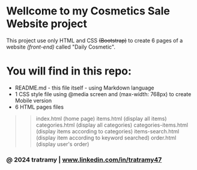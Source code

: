 # Wellcome to my Cosmetics Sale Website project

This project use only HTML and CSS ~~(Bootstrap)~~ to create 6 pages of a website *(front-end)* called "Daily Cosmetic".

# You will find in this repo:

* README.md - this file itself - using Markdown language
* 1 CSS style file using @media screen and (max-width: 768px) to create Mobile version
* 6 HTML pages files
>> index.html (home page)
>> items.html (display all items)
>> categories.html (display all categories)
>> categories-items.html (display items according to categories)
>> items-search.html (display item according to keyword searched)
>> order.html (display user's order)

### @ 2024 tratramy | www.linkedin.com/in/tratramy47
